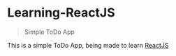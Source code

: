 # Learning-ReactJS

> Simple ToDo App 

This is a simple ToDo App, being made to learn [ReactJS](http://facebook.github.io/react/index.html)

